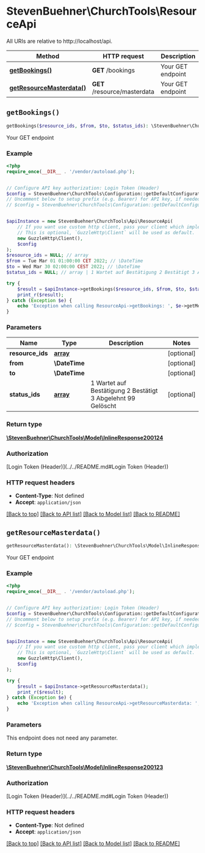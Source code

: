 # StevenBuehner\ChurchTools\ResourceApi

All URIs are relative to http://localhost/api.

Method | HTTP request | Description
------------- | ------------- | -------------
[**getBookings()**](ResourceApi.md#getBookings) | **GET** /bookings | Your GET endpoint
[**getResourceMasterdata()**](ResourceApi.md#getResourceMasterdata) | **GET** /resource/masterdata | Your GET endpoint


## `getBookings()`

```php
getBookings($resource_ids, $from, $to, $status_ids): \StevenBuehner\ChurchTools\Model\InlineResponse200124
```

Your GET endpoint

### Example

```php
<?php
require_once(__DIR__ . '/vendor/autoload.php');


// Configure API key authorization: Login Token (Header)
$config = StevenBuehner\ChurchTools\Configuration::getDefaultConfiguration()->setApiKey('Authorization', 'YOUR_API_KEY');
// Uncomment below to setup prefix (e.g. Bearer) for API key, if needed
// $config = StevenBuehner\ChurchTools\Configuration::getDefaultConfiguration()->setApiKeyPrefix('Authorization', 'Bearer');


$apiInstance = new StevenBuehner\ChurchTools\Api\ResourceApi(
    // If you want use custom http client, pass your client which implements `GuzzleHttp\ClientInterface`.
    // This is optional, `GuzzleHttp\Client` will be used as default.
    new GuzzleHttp\Client(),
    $config
);
$resource_ids = NULL; // array
$from = Tue Mar 01 01:00:00 CET 2022; // \DateTime
$to = Wed Mar 30 02:00:00 CEST 2022; // \DateTime
$status_ids = NULL; // array | 1 Wartet auf Bestätigung 2 Bestätigt 3 Abgelehnt 99 Gelöscht

try {
    $result = $apiInstance->getBookings($resource_ids, $from, $to, $status_ids);
    print_r($result);
} catch (Exception $e) {
    echo 'Exception when calling ResourceApi->getBookings: ', $e->getMessage(), PHP_EOL;
}
```

### Parameters

Name | Type | Description  | Notes
------------- | ------------- | ------------- | -------------
 **resource_ids** | [**array**](../Model/.md)|  | [optional]
 **from** | **\DateTime**|  | [optional]
 **to** | **\DateTime**|  | [optional]
 **status_ids** | [**array**](../Model/.md)| 1 Wartet auf Bestätigung 2 Bestätigt 3 Abgelehnt 99 Gelöscht | [optional]

### Return type

[**\StevenBuehner\ChurchTools\Model\InlineResponse200124**](../Model/InlineResponse200124.md)

### Authorization

[Login Token (Header)](../../README.md#Login Token (Header))

### HTTP request headers

- **Content-Type**: Not defined
- **Accept**: `application/json`

[[Back to top]](#) [[Back to API list]](../../README.md#endpoints)
[[Back to Model list]](../../README.md#models)
[[Back to README]](../../README.md)

## `getResourceMasterdata()`

```php
getResourceMasterdata(): \StevenBuehner\ChurchTools\Model\InlineResponse200123
```

Your GET endpoint

### Example

```php
<?php
require_once(__DIR__ . '/vendor/autoload.php');


// Configure API key authorization: Login Token (Header)
$config = StevenBuehner\ChurchTools\Configuration::getDefaultConfiguration()->setApiKey('Authorization', 'YOUR_API_KEY');
// Uncomment below to setup prefix (e.g. Bearer) for API key, if needed
// $config = StevenBuehner\ChurchTools\Configuration::getDefaultConfiguration()->setApiKeyPrefix('Authorization', 'Bearer');


$apiInstance = new StevenBuehner\ChurchTools\Api\ResourceApi(
    // If you want use custom http client, pass your client which implements `GuzzleHttp\ClientInterface`.
    // This is optional, `GuzzleHttp\Client` will be used as default.
    new GuzzleHttp\Client(),
    $config
);

try {
    $result = $apiInstance->getResourceMasterdata();
    print_r($result);
} catch (Exception $e) {
    echo 'Exception when calling ResourceApi->getResourceMasterdata: ', $e->getMessage(), PHP_EOL;
}
```

### Parameters

This endpoint does not need any parameter.

### Return type

[**\StevenBuehner\ChurchTools\Model\InlineResponse200123**](../Model/InlineResponse200123.md)

### Authorization

[Login Token (Header)](../../README.md#Login Token (Header))

### HTTP request headers

- **Content-Type**: Not defined
- **Accept**: `application/json`

[[Back to top]](#) [[Back to API list]](../../README.md#endpoints)
[[Back to Model list]](../../README.md#models)
[[Back to README]](../../README.md)
